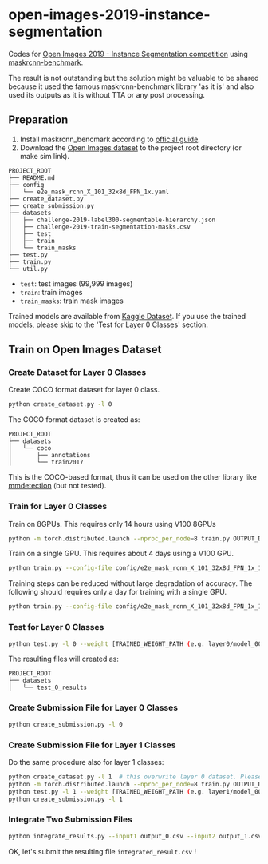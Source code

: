 # open-images-2019-instance-segmentation

Codes for [Open Images 2019 - Instance Segmentation competition](https://www.kaggle.com/c/open-images-2019-instance-segmentation)
using [maskrcnn-benchmark](https://github.com/facebookresearch/maskrcnn-benchmark).

The result is not outstanding but the solution might be valuable to be shared
because it used the famous maskrcnn-benchmark library 'as it is' and also used its outputs as it is without TTA or any post processing.

## Preparation

1. Install maskrcnn_bencmark according to [official guide](https://github.com/facebookresearch/maskrcnn-benchmark/blob/master/INSTALL.md).
2. Download the [Open Images dataset](https://storage.googleapis.com/openimages/web/download.html) to the project root directory (or make sim link).

```
PROJECT_ROOT
├── README.md
├── config
│   └── e2e_mask_rcnn_X_101_32x8d_FPN_1x.yaml
├── create_dataset.py
├── create_submission.py
├── datasets
│   ├── challenge-2019-label300-segmentable-hierarchy.json
│   ├── challenge-2019-train-segmentation-masks.csv
│   ├── test
│   ├── train
│   └── train_masks
├── test.py
├── train.py
└── util.py
```

- `test`: test images (99,999 images)
- `train`: train images
- `train_masks`: train mask images

Trained models are available from [Kaggle Dataset](https://www.kaggle.com/ren4yu/openimages2019instancesegmentationmodels).
If you use the trained models, please skip to the 'Test for Layer 0 Classes' section.

## Train on Open Images Dataset

### Create Dataset for Layer 0 Classes

Create COCO format dataset for layer 0 class.

```bash
python create_dataset.py -l 0
```

The COCO format dataset is created as:

```
PROJECT_ROOT
├── datasets
│   └── coco
│       ├── annotations
│       └── train2017
```

This is the COCO-based format, thus it can be used on the other library like [mmdetection](https://github.com/open-mmlab/mmdetection) (but not tested).

### Train for Layer 0 Classes

Train on 8GPUs. This requires only 14 hours using V100 8GPUs

```bash
python -m torch.distributed.launch --nproc_per_node=8 train.py OUTPUT_DIR "layer0"
```

Train on a single GPU. This requires about 4 days using a V100 GPU.

```bash
python train.py --config-file config/e2e_mask_rcnn_X_101_32x8d_FPN_1x_1gpu.yaml OUTPUT_DIR "layer0"
```

Training steps can be reduced without large degradation of accuracy.
The following should requires only a day for training with a single GPU.

```bash
python train.py --config-file config/e2e_mask_rcnn_X_101_32x8d_FPN_1x_1gpu.yaml OUTPUT_DIR "layer0" SOLVER.STEPS "(70000, 100000)" SOLVER.MAX_ITER 120000
```

### Test for Layer 0 Classes

```bash
python test.py -l 0 --weight [TRAINED_WEIGHT_PATH (e.g. layer0/model_0060000.pth)]
```

The resulting files will created as:

```
PROJECT_ROOT
├── datasets
│   └── test_0_results
```

### Create Submission File for Layer 0 Classes

```bash
python create_submission.py -l 0
```

### Create Submission File for Layer 1 Classes

Do the same procedure also for layer 1 classes:

```bash
python create_dataset.py -l 1  # this overwrite layer 0 dataset. Please move it if needed later
python -m torch.distributed.launch --nproc_per_node=8 train.py OUTPUT_DIR "layer1"
python test.py -l 1 --weight [TRAINED_WEIGHT_PATH (e.g. layer1/model_0060000.pth)]
python create_submission.py -l 1
```

### Integrate Two Submission Files

```bash
python integrate_results.py --input1 output_0.csv --input2 output_1.csv
```

OK, let's submit the resulting file `integrated_result.csv` !

